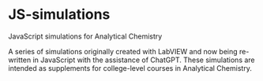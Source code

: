 # JS-simulations
JavaScript simulations for Analytical Chemistry

A series of simulations originally created with LabVIEW and now being re-written in JavaScript with the assistance of ChatGPT. These simulations are intended as supplements for college-level courses in Analytical Chemistry.
